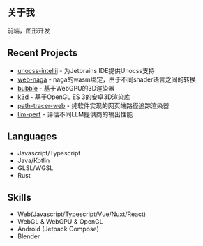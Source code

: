 ## 关于我
前端，图形开发

## Recent Projects
- [unocss-intellij](https://github.com/re-ovo/unocss-intellij) - 为Jetbrains IDE提供Unocss支持
- [web-naga](https://github.com/re-ovo/web-naga) - naga的wasm绑定，由于不同shader语言之间的转换
- [bubble](https://github.com/re-ovo/bubble) - 基于WebGPU的3D渲染器
- [k3d](https://github.com/re-ovo/k3d) - 基于OpenGL ES 3的安卓3D渲染库
- [path-tracer-web](https://github.com/re-ovo/path-tracer-web) - 纯软件实现的网页端路径追踪渲染器
- [llm-perf](https://github.com/re-ovo/llm-perf) - 评估不同LLM提供商的输出性能

## Languages
- Javascript/Typescript
- Java/Kotlin
- GLSL/WGSL
- Rust

## Skills
- Web(Javascript/Typescript/Vue/Nuxt/React)
- WebGL & WebGPU & OpenGL
- Android (Jetpack Compose)
- Blender

